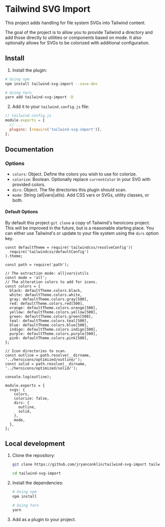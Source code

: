 # Tailwind SVG Import

This project adds handling for file system SVGs into Tailwind content.

The goal of the project is to allow you to provide Tailwind a directory and add
those directly to utilities or components based on mode. It also optionally
allows for SVGs to be colorized with additional configuration.

## Install

1. Install the plugin:

```bash
# Using npm
npm install tailwind-svg-import --save-dev

# Using Yarn
yarn add tailwind-svg-import -D
```

2. Add it to your `tailwind.config.js` file:

```js
// tailwind.config.js
module.exports = {
  // ...
  plugins: [require('tailwind-svg-import')],
};
```

## Documentation

### Options

- `colors`: Object. Define the colors you wish to use for colorize.
- `colorize`: Boolean. Optionally replace `currentColor` in your SVG with
  provided colors.
- `dirs`: Object. The file directories this plugin should scan.
- `mode`: String (all|vars|utils). Add CSS vars or SVGs, utility classes, or
  both.

####

#### Default Options

By default this project `git clone` a copy of Tailwind's heroicons project. This
will be improved in the future, but is a reasonable starting place. You can
either use Tailwind's or update to your file system using the `dirs` option key.

```
const defaultTheme = require('tailwindcss/resolveConfig')(
  require('tailwindcss/defaultConfig')
).theme;

const path = require('path');

// The extraction mode: all|vars|utils
const mode = 'all';
// The alteration colors to add for icons.
const colors = {
  black: defaultTheme.colors.black,
  white: defaultTheme.colors.white,
  gray: defaultTheme.colors.gray[500],
  red: defaultTheme.colors.red[500],
  orange: defaultTheme.colors.orange[500],
  yellow: defaultTheme.colors.yellow[500],
  green: defaultTheme.colors.green[500],
  teal: defaultTheme.colors.teal[500],
  blue: defaultTheme.colors.blue[500],
  indigo: defaultTheme.colors.indigo[500],
  purple: defaultTheme.colors.purple[500],
  pink: defaultTheme.colors.pink[500],
};

// Icon directories to scan.
const outline = path.resolve(__dirname, '../heroicons/optimized/outline/');
const solid = path.resolve(__dirname, '../heroicons/optimized/solid/');

console.log(outline);

module.exports = {
  svgs: {
    colors,
    colorize: false,
    dirs: {
      outline,
      solid,
    },
    mode,
  },
};
```

## Local development

1. Clone the repository:

   ```bash
   git clone https://github.com/jryanconklin/tailwind-svg-import tailwind-svg-import

   cd tailwind-svg-import
   ```

2. Install the dependencies:

   ```bash
   # Using npm
   npm install

   # Using Yarn
   yarn
   ```

3. Add as a plugin to your project.
